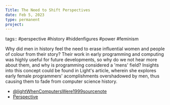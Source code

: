 ```yaml
---
Title: The Need to Shift Perspectives
date: Feb 5, 2023
type: permanent
project:
---
```


tags::  #perspective #history #hiddenfigures #power #feminism

Why did men in history feel the need to erase influential women and people of colour from their story?  Their work in early programming and computing was highly useful for future developments, so why do we not hear more about them, and why is programming considered a 'mens' field? Insights into this concept could be found in Light's article, wherein she explores early female programmers' acomplishments overshadowed by men, thus causing them to fade from computer science history.

- [@lightWhenComputersWere1999sourcenote](@lightWhenComputersWere1999sourcenote.md)
- [Perspective](Perspective.md)
